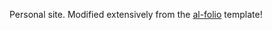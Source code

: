 Personal site. Modified extensively from the [al-folio](https://github.com/alshedivat/al-folio/) template!
